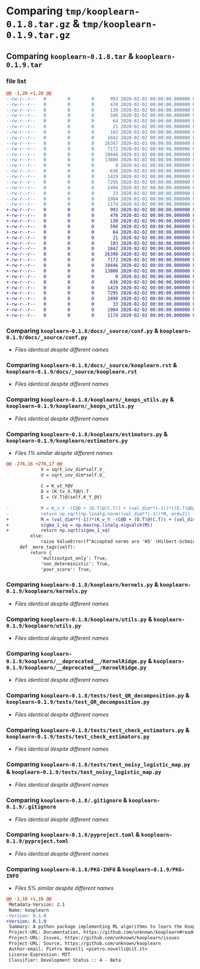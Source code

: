 # Comparing `tmp/kooplearn-0.1.8.tar.gz` & `tmp/kooplearn-0.1.9.tar.gz`

## Comparing `kooplearn-0.1.8.tar` & `kooplearn-0.1.9.tar`

### file list

```diff
@@ -1,20 +1,20 @@
--rw-r--r--   0        0        0      993 2020-02-02 00:00:00.000000 kooplearn-0.1.8/docs/_source/conf.py
--rw-r--r--   0        0        0      476 2020-02-02 00:00:00.000000 kooplearn-0.1.8/docs/_source/index.rst
--rw-r--r--   0        0        0      130 2020-02-02 00:00:00.000000 kooplearn-0.1.8/docs/_source/installation.rst
--rw-r--r--   0        0        0      596 2020-02-02 00:00:00.000000 kooplearn-0.1.8/docs/_source/kooplearn.rst
--rw-r--r--   0        0        0       64 2020-02-02 00:00:00.000000 kooplearn-0.1.8/docs/_source/modules.rst
--rw-r--r--   0        0        0       21 2020-02-02 00:00:00.000000 kooplearn-0.1.8/kooplearn/__about__.py
--rw-r--r--   0        0        0      103 2020-02-02 00:00:00.000000 kooplearn-0.1.8/kooplearn/__init__.py
--rw-r--r--   0        0        0     1842 2020-02-02 00:00:00.000000 kooplearn-0.1.8/kooplearn/_keops_utils.py
--rw-r--r--   0        0        0    26347 2020-02-02 00:00:00.000000 kooplearn-0.1.8/kooplearn/estimators.py
--rw-r--r--   0        0        0     7172 2020-02-02 00:00:00.000000 kooplearn-0.1.8/kooplearn/kernels.py
--rw-r--r--   0        0        0    10446 2020-02-02 00:00:00.000000 kooplearn-0.1.8/kooplearn/utils.py
--rw-r--r--   0        0        0    13800 2020-02-02 00:00:00.000000 kooplearn-0.1.8/kooplearn/__deprecated__/KernelRidge.py
--rw-r--r--   0        0        0        0 2020-02-02 00:00:00.000000 kooplearn-0.1.8/tests/__init__.py
--rw-r--r--   0        0        0      636 2020-02-02 00:00:00.000000 kooplearn-0.1.8/tests/test_QR_decomposition.py
--rw-r--r--   0        0        0     1419 2020-02-02 00:00:00.000000 kooplearn-0.1.8/tests/test_check_estimators.py
--rw-r--r--   0        0        0     7295 2020-02-02 00:00:00.000000 kooplearn-0.1.8/tests/test_noisy_logistic_map.py
--rw-r--r--   0        0        0     2498 2020-02-02 00:00:00.000000 kooplearn-0.1.8/.gitignore
--rw-r--r--   0        0        0       33 2020-02-02 00:00:00.000000 kooplearn-0.1.8/README.md
--rw-r--r--   0        0        0     1984 2020-02-02 00:00:00.000000 kooplearn-0.1.8/pyproject.toml
--rw-r--r--   0        0        0     1174 2020-02-02 00:00:00.000000 kooplearn-0.1.8/PKG-INFO
+-rw-r--r--   0        0        0      993 2020-02-02 00:00:00.000000 kooplearn-0.1.9/docs/_source/conf.py
+-rw-r--r--   0        0        0      476 2020-02-02 00:00:00.000000 kooplearn-0.1.9/docs/_source/index.rst
+-rw-r--r--   0        0        0      130 2020-02-02 00:00:00.000000 kooplearn-0.1.9/docs/_source/installation.rst
+-rw-r--r--   0        0        0      596 2020-02-02 00:00:00.000000 kooplearn-0.1.9/docs/_source/kooplearn.rst
+-rw-r--r--   0        0        0       64 2020-02-02 00:00:00.000000 kooplearn-0.1.9/docs/_source/modules.rst
+-rw-r--r--   0        0        0       21 2020-02-02 00:00:00.000000 kooplearn-0.1.9/kooplearn/__about__.py
+-rw-r--r--   0        0        0      103 2020-02-02 00:00:00.000000 kooplearn-0.1.9/kooplearn/__init__.py
+-rw-r--r--   0        0        0     1842 2020-02-02 00:00:00.000000 kooplearn-0.1.9/kooplearn/_keops_utils.py
+-rw-r--r--   0        0        0    26390 2020-02-02 00:00:00.000000 kooplearn-0.1.9/kooplearn/estimators.py
+-rw-r--r--   0        0        0     7172 2020-02-02 00:00:00.000000 kooplearn-0.1.9/kooplearn/kernels.py
+-rw-r--r--   0        0        0    10446 2020-02-02 00:00:00.000000 kooplearn-0.1.9/kooplearn/utils.py
+-rw-r--r--   0        0        0    13800 2020-02-02 00:00:00.000000 kooplearn-0.1.9/kooplearn/__deprecated__/KernelRidge.py
+-rw-r--r--   0        0        0        0 2020-02-02 00:00:00.000000 kooplearn-0.1.9/tests/__init__.py
+-rw-r--r--   0        0        0      636 2020-02-02 00:00:00.000000 kooplearn-0.1.9/tests/test_QR_decomposition.py
+-rw-r--r--   0        0        0     1419 2020-02-02 00:00:00.000000 kooplearn-0.1.9/tests/test_check_estimators.py
+-rw-r--r--   0        0        0     7295 2020-02-02 00:00:00.000000 kooplearn-0.1.9/tests/test_noisy_logistic_map.py
+-rw-r--r--   0        0        0     2498 2020-02-02 00:00:00.000000 kooplearn-0.1.9/.gitignore
+-rw-r--r--   0        0        0       33 2020-02-02 00:00:00.000000 kooplearn-0.1.9/README.md
+-rw-r--r--   0        0        0     1984 2020-02-02 00:00:00.000000 kooplearn-0.1.9/pyproject.toml
+-rw-r--r--   0        0        0     1174 2020-02-02 00:00:00.000000 kooplearn-0.1.9/PKG-INFO
```

### Comparing `kooplearn-0.1.8/docs/_source/conf.py` & `kooplearn-0.1.9/docs/_source/conf.py`

 * *Files identical despite different names*

### Comparing `kooplearn-0.1.8/docs/_source/kooplearn.rst` & `kooplearn-0.1.9/docs/_source/kooplearn.rst`

 * *Files identical despite different names*

### Comparing `kooplearn-0.1.8/kooplearn/_keops_utils.py` & `kooplearn-0.1.9/kooplearn/_keops_utils.py`

 * *Files identical despite different names*

### Comparing `kooplearn-0.1.8/kooplearn/estimators.py` & `kooplearn-0.1.9/kooplearn/estimators.py`

 * *Files 1% similar despite different names*

```diff
@@ -276,16 +276,17 @@
             V = sqrt_inv_dim*self.V_
             U = sqrt_inv_dim*self.U_
             
             C = K_vt_Y@V
             D = (K_tv_X.T@U).T
             E = (V.T)@(self.K_Y_@V)
 
-            M = K_v_Y -(C@D + (D.T)@(C.T)) + (val_dim**(-1))*((D.T)@E@(D))
-            return np.sqrt(np.linalg.norm((val_dim**(-1))*M, ord=2))
+            M = (val_dim**(-1))*(K_v_Y -(C@D + (D.T)@(C.T)) + (val_dim**(-1))*((D.T)@E@(D)))
+            sigma_1_sq = np.max(np.linalg.eigvalsh(M))
+            return np.sqrt(sigma_1_sq)
         else:
             raise ValueError(f"Accepted norms are 'HS' (Hilbert-Schmidt) or 'op' (Operator norm), while '{norm}' was provided.")
     def _more_tags(self):
         return {
             'multioutput_only': True,
             'non_deterministic': True,
             'poor_score': True,
```

### Comparing `kooplearn-0.1.8/kooplearn/kernels.py` & `kooplearn-0.1.9/kooplearn/kernels.py`

 * *Files identical despite different names*

### Comparing `kooplearn-0.1.8/kooplearn/utils.py` & `kooplearn-0.1.9/kooplearn/utils.py`

 * *Files identical despite different names*

### Comparing `kooplearn-0.1.8/kooplearn/__deprecated__/KernelRidge.py` & `kooplearn-0.1.9/kooplearn/__deprecated__/KernelRidge.py`

 * *Files identical despite different names*

### Comparing `kooplearn-0.1.8/tests/test_QR_decomposition.py` & `kooplearn-0.1.9/tests/test_QR_decomposition.py`

 * *Files identical despite different names*

### Comparing `kooplearn-0.1.8/tests/test_check_estimators.py` & `kooplearn-0.1.9/tests/test_check_estimators.py`

 * *Files identical despite different names*

### Comparing `kooplearn-0.1.8/tests/test_noisy_logistic_map.py` & `kooplearn-0.1.9/tests/test_noisy_logistic_map.py`

 * *Files identical despite different names*

### Comparing `kooplearn-0.1.8/.gitignore` & `kooplearn-0.1.9/.gitignore`

 * *Files identical despite different names*

### Comparing `kooplearn-0.1.8/pyproject.toml` & `kooplearn-0.1.9/pyproject.toml`

 * *Files identical despite different names*

### Comparing `kooplearn-0.1.8/PKG-INFO` & `kooplearn-0.1.9/PKG-INFO`

 * *Files 5% similar despite different names*

```diff
@@ -1,10 +1,10 @@
 Metadata-Version: 2.1
 Name: kooplearn
-Version: 0.1.8
+Version: 0.1.9
 Summary: A python package implementing ML algorithms to learn the Koopman operator
 Project-URL: Documentation, https://github.com/unknown/kooplearn#readme
 Project-URL: Issues, https://github.com/unknown/kooplearn/issues
 Project-URL: Source, https://github.com/unknown/kooplearn
 Author-email: Pietro Novelli <pietro.novelli@iit.it>
 License-Expression: MIT
 Classifier: Development Status :: 4 - Beta
```

